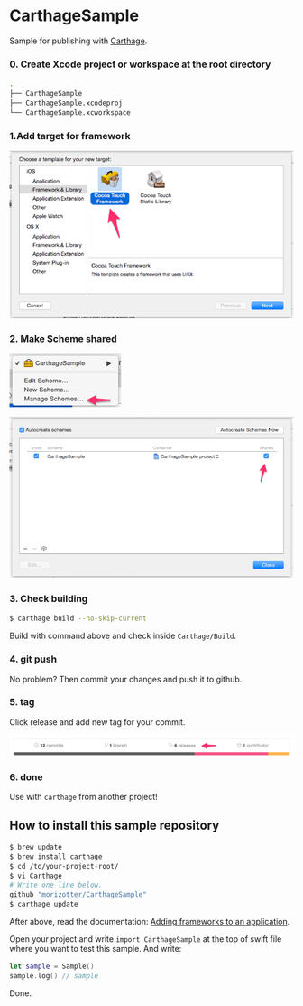 # CarthageSample

Sample for publishing with [Carthage](https://github.com/Carthage/Carthage).

### 0. Create Xcode project or workspace at the root directory

```bash
.
├── CarthageSample
├── CarthageSample.xcodeproj
└── CarthageSample.xcworkspace
```

### 1.Add target for framework

![framework](misc/00_framework.png)

### 2. Make Scheme shared

![schemes](misc/01_manage_schemes.png)

![shared](misc/03_shared.png)

### 3. Check building

```bash
$ carthage build --no-skip-current
```

Build with command above and check inside `Carthage/Build`.

### 4. git push

No problem? Then commit your changes and push it to github.

### 5. tag

Click release and add new tag for your commit.

![release](misc/04_release.png)

### 6. done

Use with `carthage` from another project!

## How to install this sample repository

```bash
$ brew update
$ brew install carthage
$ cd /to/your-project-root/
$ vi Carthage
# Write one line below.
github "morizotter/CarthageSample"
$ carthage update
```

After above, read the documentation: [Adding frameworks to an application](https://github.com/Carthage/Carthage/blob/master/README.md#adding-frameworks-to-an-application).

Open your project and write `import CarthageSample` at the top of swift file where you want to test this sample. And write:

```swift
let sample = Sample()
sample.log() // sample
```

Done.

